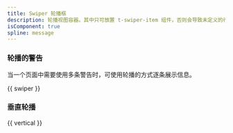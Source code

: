 ```yaml
---
title: Swiper 轮播框
description: 轮播视图容器。其中只可放置 t-swiper-item 组件，否则会导致未定义的行为。
isComponent: true
spline: message
---
```



### 轮播的警告

当一个页面中需要使用多条警告时，可使用轮播的方式逐条展示信息。

{{ swiper }}

### 垂直轮播

{{ vertical }}